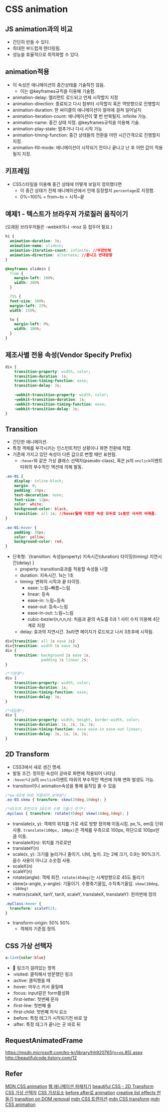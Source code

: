 # CSS animation
## JS animation과의 비교
- 간단히 만들 수 있다.
- 최대한 부드럽게 렌더링됨.
- 성능을 효율적으로 최적화할 수 있다.

## animation적용
- 이 속성은 애니메이션의 중간상태를 기술하진 않음.
    + 이는 @keyframes규칙을 이용해 기술함.
- animation-delay: 엘리먼트 로드되고 언제 시작할지 지정
- animation-direction: 종료되고 다시 첨부터 시작할지 혹은 역방향으로 진행할지
- animation-duration: 한 싸이클의 애니메이션이 얼마에 걸쳐 일어날지
- animation-iteration-count: 애니메이션이 몇 번 반복될지. infinite 가능.
- animation-name: 중간 상태 지정. @keyframes규칙을 이용해 기술.
- animation-play-state: 멈추거나 다시 시작 가능
- animation-timing-function: 중간 상태들의 전환을 어떤 시간간격으로 진행할지 지정.
- animation-fill-mode: 애니메이션이 시작되기 전이나 끝나고 난 후 어떤 값이 적용될지 지정.

## 키프레임
- CSS스타일을 이용해 중간 상태에 어떻게 보일지 정의했다면
    + 이 중간 상태가 전체 애니메이션에서 언제 등장할지 `percentage`로 지정함.
    + 0%~100% = from~to = 시작~끝 

## 예제1 - 텍스트가 브라우저 가로질러 움직이기
(오래된 브라우저들은 -webkit이나 -moz 등 접두어 필요.)
```css
h1 {
  animation-duration: 3s;
  animation-name: slidein;
  animation-iteration-count: infinite; //무한반복
  animation-direction: alternate; //끝나고 반대방향
}

@keyframes slidein {
  from {
    margin-left: 100%;
    width: 300%
  }

  75% {
  font-size: 300%;
  margin-left: 25%;
  width: 150%;

  to {
    margin-left: 0%;
    width: 100%;
  }
}
```

## 제조사별 전용 속성(Vendor Specify Prefix)
```css
div {
    transition-property: width, color;
    transition-duration: 1s;
    transition-timing-function: ease;
    transition-delay: 3s;
 
    -webkit-transition-property: width, color;
    -webkit-transition-duration: 1s;
    -webkit-transition-timing-function: ease;
    -webkit-transition-delay: 3s;
}
```

## Transition
- 간단한 애니메이션.
- 특정 객체를 부각시키는 인스턴트적인 상황이나 화면 전환에 적합.
- 기존에 가지고 있던 속성이 다른 값으로 변할 때만 표현됨.
    + `:hover`와 같은 가상 클래스 선택자(pseudo-class), 혹은 js의 `onclick`이벤트 따위의 부수적인 액션에 의해 발동.
```css
.ex-01 {
    display: inline-block;
    margin: 0;
    padding: 20px;
    text-decoration: none;
    font-size: 12px;
    color: white;
    background-color: black;
    transition: all 1s; //hover될때 지정한 속성 모두로 1s동안 서서히 바꿔줌.
}
 
.ex-01:hover {
    padding: 30px;
    color: yellow;    
    background-color: red;
}
```
- 단축형: `{transition: 속성(property) 지속시간(duration) 타이밍(timing) 지연시간(delay) }
    + property: transition효과를 적용할 속성들 나열
    + duration: 지속시간. 1s는 1초
    + timing: 변화의 시작과 끝 타이밍. 
        + ease: 느림~빠름~느림
        + linear: 등속
        + ease-in: 느림~등속
        + ease-out: 등속~느림
        + ease-in-out: 느림~느림
        + cubic-bezier(n,n,n,n): 처음과 끝의 속도를 0과 1 사이 수치 이용해 4단계로 지정
    + delay: 효과의 지연시간. 3s라면 페이지가 로드되고 나서 3초후에 시작됨.
```css
div{transition: all 1s ease 3s}
div{transition: width 1s ease 3s}
div {
    transition: background 2s ease 1s,
                padding 1s linear 2s;
}

/*기본형*/
div {
    transition-property: width, color;
    transition-duration: 1s;
    transition-timing-function: ease;
    transition-delay: 3s;
}

/*대입형*/
div {
    transition-property: width, height, border-width, color;
    transition-duration: 1s, 2s, 1s, 3s;
    transition-timing-function: ease ease-in ease-out linear;
    transition-delay: 3s, 1s, 1s, 2s;
}
```

## 2D Transform
- CSS3에서 새로 생긴 명세.
- 발동 조건: 정의된 속성이 곧바로 화면에 적용되어 나타남. 
- `:hover`나 js의 `onclick`이벤트 따위의 부수적인 액션에 의해 변화 발생도 가능.
- transition이나 animation속성을 통해 움직임 줄 수 있음
```css
/*ex-03에 바로 적용되어 보여짐*/
.ex-03.skew { transform: skew(20deg,10deg); }

/*45도의 회전각과 10도의 수평 기울기 주기*/
.myclass { transform: rotate(45deg) skew(10deg,0deg); }
```
- translate(x, y): 객체의 위치를 가로 세로 방향 정의해 이동시킴. px,%, em등 단위 사용. `translate(100px, 100px)`은 객체를 우측으로 100px, 하단으로 100px만큼 이동.
- translateX(n): 위치를 가로로만
- translateY(n)
- scale(x, y): 크기를 늘리거나 줄이기. 너비, 높이. 2는 2배 크기, 0.9는 90%크기. 음수 사용이 아니고 소숫점 사용.
- scaleX(n)
- scaleY(n)
- rotate(angle): 객체 회전. `rotate(45deg)`는 시계방향으로 45도 돌리기
- skew(x-angle, y-angle): 기울이기. 수평축기울임, 수직축기울임. `skew(10deg, -10deg)`
- matrix(scaleX, tanY, tanX, scaleY, translateX, translateY): 한꺼번에 정의
```css
.myClass:hover {
  transform: scaleY(2);
}
```
- transform-origin: 50% 50%
    + 객체의 기준점 정의.

## CSS 가상 선택자
```css
a:link{color:blue}
```
- :link: 링크가 걸려있는 항목
- :visited: 클릭해서 방문했던 링크
- :active: 클릭했을 때
- :hover: 마우스 커서 올릴때
- :focus: input같은 form활성화
- :first-letter: 첫번째 문자
- :first-line: 첫번째 줄
- :first-child: 첫번째 자식 요소
- :before: 특정 태그가 시작되기전 바로 앞
- :after: 특정 태그가 끝나는 곳 바로 뒤

## RequestAnimatedFrame
https://msdn.microsoft.com/ko-kr/library/hh920765(v=vs.85).aspx
http://beautifulcode.tistory.com/12

## Refer
[MDN CSS animation](https://developer.mozilla.org/ko/docs/Web/CSS/Using_CSS_animations)
[웹 애니메이션 파헤치기](http://beautifulcss.com/archives/2231)
[beautiful CSS - 2D Transform](http://beautifulcss.com/archives/2136)
[CSS 가상 선택자](http://onasaju.tistory.com/249)
[CSS 가상요소](http://s2junn.tistory.com/58)
[before after로 animation](https://cssanimation.rocks/pseudo-elements/)
[creative list effects 만들기](http://sarasoueidan.com/blog/creative-list-effects/)
[transition on DOM removal](http://stackoverflow.com/questions/7000648/css3-transition-on-dom-removal)
[mdn CSS 트랜지션](https://developer.mozilla.org/ko/docs/Web/Guide/CSS/Using_CSS_transitions)
[mdn CSS transform](https://developer.mozilla.org/ko/docs/Web/CSS/transform)
[mdn CSS animation](https://developer.mozilla.org/ko/docs/Web/CSS/Using_CSS_animations)

